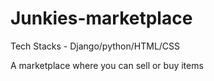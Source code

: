﻿# Junkies-marketplace

Tech Stacks - Django/python/HTML/CSS

A marketplace where you can sell or buy items 
